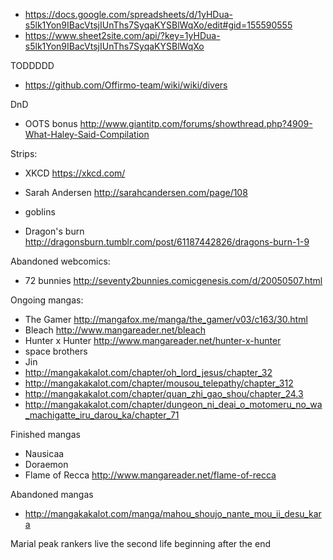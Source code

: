 
- https://docs.google.com/spreadsheets/d/1yHDua-s5lk1Yon9IBacVtsjIUnThs7SyqaKYSBlWqXo/edit#gid=155590555
- https://www.sheet2site.com/api/?key=1yHDua-s5lk1Yon9IBacVtsjIUnThs7SyqaKYSBlWqXo

TODDDDD
- https://github.com/Offirmo-team/wiki/wiki/divers


DnD
- OOTS bonus http://www.giantitp.com/forums/showthread.php?4909-What-Haley-Said-Compilation


Strips:
- XKCD https://xkcd.com/
- Sarah Andersen http://sarahcandersen.com/page/108


- goblins
- Dragon's burn http://dragonsburn.tumblr.com/post/61187442826/dragons-burn-1-9


Abandoned webcomics:
- 72 bunnies http://seventy2bunnies.comicgenesis.com/d/20050507.html

Ongoing mangas:
- The Gamer http://mangafox.me/manga/the_gamer/v03/c163/30.html
- Bleach http://www.mangareader.net/bleach
- Hunter x Hunter http://www.mangareader.net/hunter-x-hunter
- space brothers
- Jin
- http://mangakakalot.com/chapter/oh_lord_jesus/chapter_32
- http://mangakakalot.com/chapter/mousou_telepathy/chapter_312
- http://mangakakalot.com/chapter/quan_zhi_gao_shou/chapter_24.3
- http://mangakakalot.com/chapter/dungeon_ni_deai_o_motomeru_no_wa_machigatte_iru_darou_ka/chapter_71


Finished mangas
- Nausicaa
- Doraemon
- Flame of Recca http://www.mangareader.net/flame-of-recca


Abandoned mangas
- http://mangakakalot.com/manga/mahou_shoujo_nante_mou_ii_desu_kara


Marial peak
rankers
live the second life
beginning after the end

